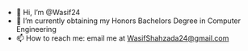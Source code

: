 - 👋 Hi, I’m @Wasif24
- 🌱 I’m currently obtaining my Honors Bachelors Degree in Computer Engineering
- 📫 How to reach me: email me at WasifShahzada24@gmail.com

<!---
Wasif24/Wasif24 is a ✨ special ✨ repository because its `README.md` (this file) appears on your GitHub profile.
You can click the Preview link to take a look at your changes.
--->
